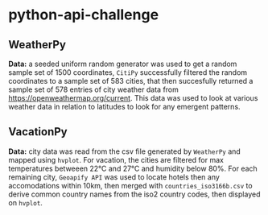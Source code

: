 # python-api-challenge
## WeatherPy
**Data:** a seeded uniform random generator was used to get a random sample set of 1500 coordinates, `CitiPy` successfully filtered the random coordinates to a sample set of 583 cities, that then succesfully returned a sample set of 578 entries of city weather data from https://openweathermap.org/current. This data was used to look at various weather data in relation to latitudes to look for any emergent patterns.
## VacationPy
**Data:** city data was read from the csv file generated by `WeatherPy` and mapped using `hvplot`. For vacation, the cities are filtered for max temperatures betweeen 22°C and 27°C and humidity below 80%. For each remaining city, `Geoapify API` was used to locate hotels then any accomodations within 10km, then merged with `countries_iso3166b.csv` to derive common country names from the iso2 country codes, then displayed on `hvplot`.
